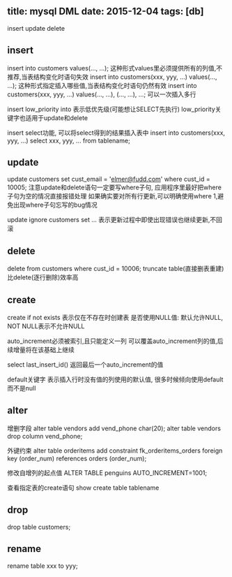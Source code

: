 title: mysql DML
date: 2015-12-04
tags: [db]
---

insert update delete
<!--more-->

## insert
insert into customers values(..., ...);
这种形式values里必须提供所有的列值,不推荐,当表结构变化时语句失效
insert into customers(xxx, yyy, ...) values(..., ...);
这种形式指定插入哪些值,当表结构变化时语句仍然有效
insert into customers(xxx, yyy, ...) values(..., ...), (..., ...), ...;
可以一次插入多行

insert low_priority into 表示低优先级(可能想让SELECT先执行)
low_priority关键字也适用于update和delete

insert select功能, 可以将select得到的结果插入表中
insert into customers(xxx, yyy, ...) select xxx, yyy, ... from tablename;

## update
update customers set cust_email = 'elmer@fudd.com' where cust_id = 10005;
注意update和delete语句一定要写where子句, 应用程序里最好把where子句为空的情况直接报错处理
如果确实要对所有行更新,可以明确使用where 1,避免出现where子句忘写的bug情况

update ignore customers set ... 
表示更新过程中即使出现错误也继续更新,不回滚

## delete
delete from customers where cust_id = 10006;
truncate table(直接删表重建)比delete(逐行删除)效率高

## create
create if not exists 表示仅在不存在时创建表
是否使用NULL值: 默认允许NULL, NOT NULL表示不允许NULL

auto_increment必须被索引,且只能定义一列
可以覆盖auto_increment列的值,后续增量将在该基础上继续

select last_insert_id() 
返回最后一个auto_increment的值

default关键字
表示插入行时没有值的列使用的默认值, 很多时候倾向使用default而不是null

## alter
增删字段
alter table vendors add vend_phone char(20);
alter table vendors drop column vend_phone;

外键约束
alter table orderitems
add constraint fk_orderitems_orders
foreign key (order_num) references orders (order_num);

修改自增列的起点值
ALTER TABLE penguins AUTO_INCREMENT=1001;

查看指定表的create语句
show create table tablename

## drop
drop table customers;

## rename
rename table xxx to yyy;

